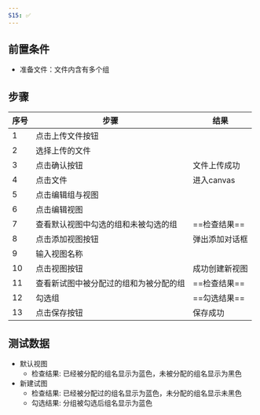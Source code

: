```yaml
---
S15: ✅
---
```


## 前置条件

- 准备文件：文件内含有多个组

## 步骤

| 序号  | 步骤                  | 结果       |
| --- | ------------------- | -------- |
| 1   | 点击上传文件按钮            |          |
| 2   | 选择上传的文件             |          |
| 3   | 点击确认按钮              | 文件上传成功   |
| 4   | 点击文件                | 进入canvas |
| 5   | 点击编辑组与视图            |          |
| 6   | 点击编辑视图              |          |
| 7   | 查看默认视图中勾选的组和未被勾选的组  | ==检查结果== |
| 8   | 点击添加视图按钮            | 弹出添加对话框  |
| 9   | 输入视图名称              |          |
| 10  | 点击视图按钮              | 成功创建新视图  |
| 11  | 查看新试图中被分配过的组和为被分配的组 | ==检查结果== |
| 12  | 勾选组                 | ==勾选结果== |
| 13  | 点击保存按钮              | 保存成功     |

## 测试数据

- 默认视图
	- 检查结果: 已经被分配的组名显示为蓝色，未被分配的组名显示为黑色
- 新建试图
	- 检查结果: 已经被分配过的组名显示为蓝色，未分配的组名显示未黑色
	- 勾选结果: 分组被勾选后组名显示为蓝色
